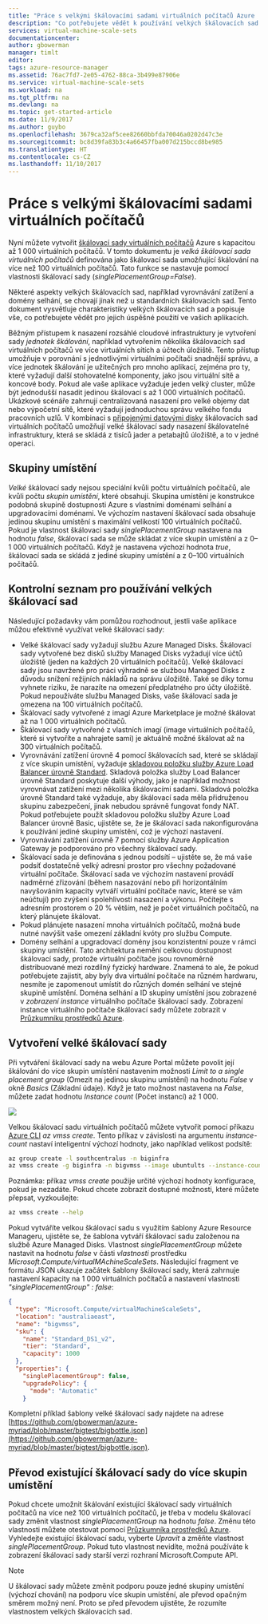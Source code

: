 ```yaml
---
title: "Práce s velkými škálovacími sadami virtuálních počítačů Azure | Dokumentace Microsoftu"
description: "Co potřebujete vědět k používání velkých škálovacích sad virtuálních počítačů Azure"
services: virtual-machine-scale-sets
documentationcenter: 
author: gbowerman
manager: timlt
editor: 
tags: azure-resource-manager
ms.assetid: 76ac7fd7-2e05-4762-88ca-3b499e87906e
ms.service: virtual-machine-scale-sets
ms.workload: na
ms.tgt_pltfrm: na
ms.devlang: na
ms.topic: get-started-article
ms.date: 11/9/2017
ms.author: guybo
ms.openlocfilehash: 3679ca32af5cee82660bbfda70046a0202d47c3e
ms.sourcegitcommit: bc8d39fa83b3c4a66457fba007d215bccd8be985
ms.translationtype: HT
ms.contentlocale: cs-CZ
ms.lasthandoff: 11/10/2017
---
```

# <a name="working-with-large-virtual-machine-scale-sets"></a>Práce s velkými škálovacími sadami virtuálních počítačů
Nyní můžete vytvořit [škálovací sady virtuálních počítačů](/azure/virtual-machine-scale-sets/) Azure s kapacitou až 1 000 virtuálních počítačů. V tomto dokumentu je _velká škálovací sada virtuálních počítačů_ definována jako škálovací sada umožňující škálování na více než 100 virtuálních počítačů. Tato funkce se nastavuje pomocí vlastnosti škálovací sady (_singlePlacementGroup=False_). 

Některé aspekty velkých škálovacích sad, například vyrovnávání zatížení a domény selhání, se chovají jinak než u standardních škálovacích sad. Tento dokument vysvětluje charakteristiky velkých škálovacích sad a popisuje vše, co potřebujete vědět pro jejich úspěšné použití ve vašich aplikacích. 

Běžným přístupem k nasazení rozsáhlé cloudové infrastruktury je vytvoření sady _jednotek škálování_, například vytvořením několika škálovacích sad virtuálních počítačů ve více virtuálních sítích a účtech úložiště. Tento přístup umožňuje v porovnání s jednotlivými virtuálními počítači snadnější správu, a více jednotek škálování je užitečných pro mnoho aplikací, zejména pro ty, které vyžadují další stohovatelné komponenty, jako jsou virtuální sítě a koncové body. Pokud ale vaše aplikace vyžaduje jeden velký cluster, může být jednodušší nasadit jedinou škálovací s až 1 000 virtuálních počítačů. Ukázkové scénáře zahrnují centralizovaná nasazení pro velké objemy dat nebo výpočetní sítě, které vyžadují jednoduchou správu velkého fondu pracovních uzlů. V kombinaci s [připojenými datovými disky](virtual-machine-scale-sets-attached-disks.md) škálovacích sad virtuálních počítačů umožňují velké škálovací sady nasazení škálovatelné infrastruktury, která se skládá z tisíců jader a petabajtů úložiště, a to v jedné operaci.

## <a name="placement-groups"></a>Skupiny umístění 
_Velké_ škálovací sady nejsou speciální kvůli počtu virtuálních počítačů, ale kvůli počtu _skupin umístění_, které obsahují. Skupina umístění je konstrukce podobná skupině dostupnosti Azure s vlastními doménami selhání a upgradovacími doménami. Ve výchozím nastavení škálovací sada obsahuje jedinou skupinu umístění s maximální velikostí 100 virtuálních počítačů. Pokud je vlastnost škálovací sady _singlePlacementGroup_ nastavena na hodnotu _false_, škálovací sada se může skládat z více skupin umístění a z 0–1 000 virtuálních počítačů. Když je nastavena výchozí hodnota _true_, škálovací sada se skládá z jediné skupiny umístění a z 0–100 virtuálních počítačů.

## <a name="checklist-for-using-large-scale-sets"></a>Kontrolní seznam pro používání velkých škálovací sad
Následující požadavky vám pomůžou rozhodnout, jestli vaše aplikace můžou efektivně využívat velké škálovací sady:

- Velké škálovací sady vyžadují službu Azure Managed Disks. Škálovací sady vytvořené bez disků služby Managed Disks vyžadují více účtů úložiště (jeden na každých 20 virtuálních počítačů). Velké škálovací sady jsou navržené pro práci výhradně se službou Managed Disks z důvodu snížení režijních nákladů na správu úložiště. Také se díky tomu vyhnete riziku, že narazíte na omezení předplatného pro účty úložiště. Pokud nepoužíváte službu Managed Disks, vaše škálovací sada je omezena na 100 virtuálních počítačů.
- Škálovací sady vytvořené z imagí Azure Marketplace je možné škálovat až na 1 000 virtuálních počítačů.
- Škálovací sady vytvořené z vlastních imagí (image virtuálních počítačů, které si vytvoříte a nahrajete sami) je aktuálně možné škálovat až na 300 virtuálních počítačů.
- Vyrovnávání zatížení úrovně 4 pomocí škálovacích sad, které se skládají z více skupin umístění, vyžaduje [skladovou položku služby Azure Load Balancer úrovně Standard](../load-balancer/load-balancer-standard-overview.md). Skladová položka služby Load Balancer úrovně Standard poskytuje další výhody, jako je například možnost vyrovnávat zatížení mezi několika škálovacími sadami. Skladová položka úrovně Standard také vyžaduje, aby škálovací sada měla přidruženou skupinu zabezpečení, jinak nebudou správně fungovat fondy NAT. Pokud potřebujete použít skladovou položku služby Azure Load Balancer úrovně Basic, ujistěte se, že je škálovací sada nakonfigurována k používání jediné skupiny umístění, což je výchozí nastavení.
- Vyrovnávání zatížení úrovně 7 pomocí služby Azure Application Gateway je podporováno pro všechny škálovací sady.
- Škálovací sada je definována s jednou podsítí – ujistěte se, že má vaše podsíť dostatečně velký adresní prostor pro všechny požadované virtuální počítače. Škálovací sada ve výchozím nastavení provádí nadměrné zřizování (během nasazování nebo při horizontálním navyšováním kapacity vytváří virtuální počítače navíc, které se vám neúčtují) pro zvýšení spolehlivosti nasazení a výkonu. Počítejte s adresním prostorem o 20 % větším, než je počet virtuálních počítačů, na který plánujete škálovat.
- Pokud plánujete nasazení mnoha virtuálních počítačů, možná bude nutné navýšit vaše omezení základní kvóty pro službu Compute.
- Domény selhání a upgradovací domény jsou konzistentní pouze v rámci skupiny umístění. Tato architektura nemění celkovou dostupnost škálovací sady, protože virtuální počítače jsou rovnoměrně distribuované mezi rozdílný fyzický hardware. Znamená to ale, že pokud potřebujete zajistit, aby byly dva virtuální počítače na různém hardwaru, nesmíte je zapomenout umístit do různých domén selhání ve stejné skupině umístění. Doména selhání a ID skupiny umístění jsou zobrazené v _zobrazení instance_ virtuálního počítače škálovací sady. Zobrazení instance virtuálního počítače škálovací sady můžete zobrazit v [Průzkumníku prostředků Azure](https://resources.azure.com/).


## <a name="creating-a-large-scale-set"></a>Vytvoření velké škálovací sady
Při vytváření škálovací sady na webu Azure Portal můžete povolit její škálování do více skupin umístění nastavením možnosti _Limit to a single placement group_ (Omezit na jedinou skupinu umístění) na hodnotu _False_ v okně _Basics_ (Základní údaje). Když je tato možnost nastavena na _False_, můžete zadat hodnotu _Instance count_ (Počet instancí) až 1 000.

![](./media/virtual-machine-scale-sets-placement-groups/portal-large-scale.png)

Velkou škálovací sadu virtuálních počítačů můžete vytvořit pomocí příkazu [Azure CLI](https://github.com/Azure/azure-cli) _az vmss create_. Tento příkaz v závislosti na argumentu _instance-count_ nastaví inteligentní výchozí hodnoty, jako například velikost podsítě:

```bash
az group create -l southcentralus -n biginfra
az vmss create -g biginfra -n bigvmss --image ubuntults --instance-count 1000
```
Poznámka: příkaz _vmss create_ použije určité výchozí hodnoty konfigurace, pokud je nezadáte. Pokud chcete zobrazit dostupné možnosti, které můžete přepsat, vyzkoušejte:
```bash
az vmss create --help
```

Pokud vytváříte velkou škálovací sadu s využitím šablony Azure Resource Manageru, ujistěte se, že šablona vytváří škálovací sadu založenou na službě Azure Managed Disks. Vlastnost _singlePlacementGroup_ můžete nastavit na hodnotu _false_ v části _vlastnosti_ prostředku _Microsoft.Compute/virtualMAchineScaleSets_. Následující fragment ve formátu JSON ukazuje začátek šablony škálovací sady, která zahrnuje nastavení kapacity na 1 000 virtuálních počítačů a nastavení vlastnosti _"singlePlacementGroup" : false_:
```json
{
  "type": "Microsoft.Compute/virtualMachineScaleSets",
  "location": "australiaeast",
  "name": "bigvmss",
  "sku": {
    "name": "Standard_DS1_v2",
    "tier": "Standard",
    "capacity": 1000
  },
  "properties": {
    "singlePlacementGroup": false,
    "upgradePolicy": {
      "mode": "Automatic"
    }
```
Kompletní příklad šablony velké škálovací sady najdete na adrese [https://github.com/gbowerman/azure-myriad/blob/master/bigtest/bigbottle.json](https://github.com/gbowerman/azure-myriad/blob/master/bigtest/bigbottle.json).

## <a name="converting-an-existing-scale-set-to-span-multiple-placement-groups"></a>Převod existující škálovací sady do více skupin umístění
Pokud chcete umožnit škálování existující škálovací sady virtuálních počítačů na více než 100 virtuálních počítačů, je třeba v modelu škálovací sady změnit vlastnost _singlePlacementGroup_ na hodnotu _false_. Změnu této vlastnosti můžete otestovat pomocí [Průzkumníka prostředků Azure](https://resources.azure.com/). Vyhledejte existující škálovací sadu, vyberte _Upravit_ a změňte vlastnost _singlePlacementGroup_. Pokud tuto vlastnost nevidíte, možná používáte k zobrazení škálovací sady starší verzi rozhraní Microsoft.Compute API.

>[!NOTE] 
U škálovací sady můžete změnit podporu pouze jedné skupiny umístění (výchozí chování) na podporu více skupin umístění, ale převod opačným směrem možný není. Proto se před převodem ujistěte, že rozumíte vlastnostem velkých škálovacích sad.



